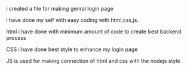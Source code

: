 i created a file for making genral login page 

i have done my self with easy coding with html,css,js.

html i have done with minimum amount of code to create best backend process 

CSS i have done best style to enhance my login page

JS is used for making connection of html and css with the nodejs style
